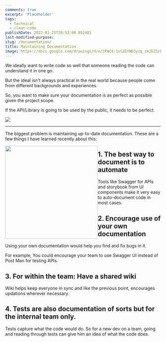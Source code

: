 ```yaml
---
comments: true
excerpt: 'Placeholder'
tags:
  - technical
  - clean-code
publishDate: 2022-01-25T20:52:08.052481
last-modified-purpose:
slug: /documentation/
title: Maintaining Documentation
image: https://docs.google.com/drawings/d/e/2PACX-1vS1EYND3yzq_zmJEZ1rEJogTD9tbXucE2k33rcUYIVTcA2ZQZlYfPf_MSVk8kvHZhjcKo7fByRiXFpy/pub?w=453&amp;h=723
---
```


We ideally want to write code so well that someone reading the code can understand it in one go.

But the ideal isn't always practical in the real world because people come from different backgrounds and experiences.

So, you want to make sure your documentation is as perfect as possible given the project scope.

If the API/Library is going to be used by the public, it needs to be perfect.

![](/images/2022-01-25-documentation/shared-between-single-team-multiple.png)

---

The biggest problem is maintaining up-to-date documentation. These are a few things I have learned recently about this:

<img style="float: left; width: 300px;" src="https://docs.google.com/drawings/d/e/2PACX-1vS1EYND3yzq_zmJEZ1rEJogTD9tbXucE2k33rcUYIVTcA2ZQZlYfPf_MSVk8kvHZhjcKo7fByRiXFpy/pub?w=453&amp;h=723">

## 1. The best way to document is to automate

Tools like Swagger for APIs and storybook from UI components make it very easy to auto-document code in most cases.

## 2. Encourage use of your own documentation

Using your own documentation would help you find and fix bugs in it.

For example, You could encourage your team to use Swagger UI instead of Post Man for testing APIs.

## 3. For within the team: Have a shared wiki

Wiki helps keep everyone in sync and like the previous point, encourages updations wherever necessary.

## 4. Tests are also documentation of sorts but for the internal team only.

Tests capture what the code would do. So for a new dev on a team, going and reading through tests can give him an idea of what the code does.
